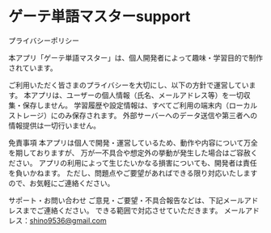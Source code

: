 # ゲーテ単語マスターsupport

プライバシーポリシー

本アプリ「ゲーテ単語マスター」は、個人開発者によって趣味・学習目的で制作されています。

ご利用いただく皆さまのプライバシーを大切にし、以下の方針で運営しています。
本アプリは、ユーザーの個人情報（氏名、メールアドレス等）を一切収集・保存しません。
学習履歴や設定情報は、すべてご利用の端末内（ローカルストレージ）にのみ保存されます。
外部サーバーへのデータ送信や第三者への情報提供は一切行いません。

免責事項
本アプリは個人で開発・運営しているため、動作や内容について万全を期しておりますが、
万が一不具合や想定外の挙動が発生した場合はご容赦ください。
アプリの利用によって生じたいかなる損害についても、開発者は責任を負いかねます。
ただし、問題点やご要望があればできる限り対応いたしますので、お気軽にご連絡ください。

サポート・お問い合わせ
ご意見・ご要望・不具合報告などは、下記メールアドレスまでご連絡ください。
できる範囲で対応させていただきます。
メールアドレス：shino9536@gmail.com
